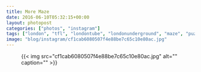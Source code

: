 ```yaml
---
title: More Maze
date: 2016-06-10T05:32:15+00:00
layout: photopost
categories: ["photos", "instagram"]
tags: ["london", "tfl", "londontube", "londonunderground", "maze", "puzzle"]
image: "blog/instagram/cf1cab6080507f4e88be7c65c10e80ac.jpg"
---
```


<figure class="photo photo--square">
  {{< img src="cf1cab6080507f4e88be7c65c10e80ac.jpg" alt="" caption="" >}}

</figure>


